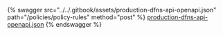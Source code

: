 {% swagger src="../../.gitbook/assets/production-dfns-api-openapi.json" path="/policies/policy-rules" method="post" %}
[production-dfns-api-openapi.json](../../.gitbook/assets/production-dfns-api-openapi.json)
{% endswagger %}
